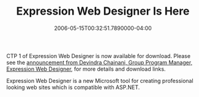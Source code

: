 ﻿---
title: Expression Web Designer Is Here
date: "2006-05-15T00:32:51.7890000-04:00"
description: CTP 1 of Expression Web Designer is now available for download.
featuredImage: /img/default-post-image.jpg
---

CTP 1 of Expression Web Designer is now available for download. Please see the [announcement from Devindra Chainani, Group Program Manager, Expression Web Designer](http://blogs.msdn.com/devi/archive/2006/05/15/597773.aspx), for more details and download links.

Expression Web Designer is a new Microsoft tool for creating professional looking web sites which is compatible with ASP.NET.

